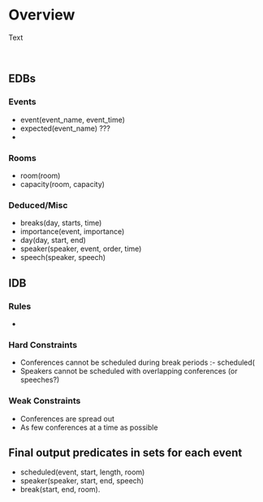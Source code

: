 # Overview

Text

<br>

## EDBs

### Events

* event(event_name, event_time)
* expected(event_name) ???
* 


### Rooms

* room(room)
* capacity(room, capacity)


### Deduced/Misc

* breaks(day, starts, time)
* importance(event, importance) 
* day(day, start, end)
* speaker(speaker, event, order, time)
* speech(speaker, speech)

## IDB

### Rules

* 

### Hard Constraints 

* Conferences cannot be scheduled during break periods
:- scheduled(
* Speakers cannot be scheduled with overlapping conferences (or speeches?)

### Weak Constraints

* Conferences are spread out
* As few conferences at a time as possible



## Final output predicates in sets for each event
* scheduled(event, start, length, room)
* speaker(speaker, start, end, speech)
* break(start, end, room).

